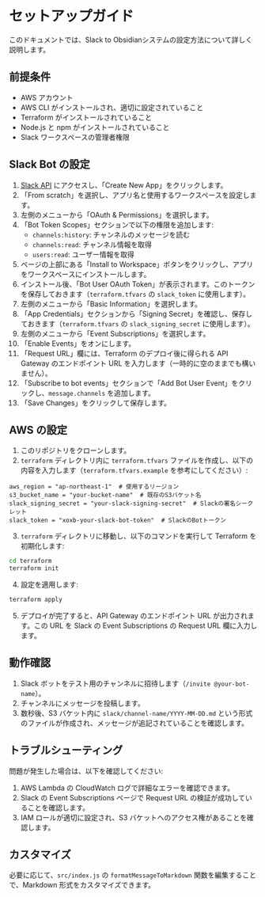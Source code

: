 # セットアップガイド

このドキュメントでは、Slack to Obsidianシステムの設定方法について詳しく説明します。

## 前提条件

- AWS アカウント
- AWS CLI がインストールされ、適切に設定されていること
- Terraform がインストールされていること
- Node.js と npm がインストールされていること
- Slack ワークスペースの管理者権限

## Slack Bot の設定

1. [Slack API](https://api.slack.com/apps) にアクセスし、「Create New App」をクリックします。
2. 「From scratch」を選択し、アプリ名と使用するワークスペースを設定します。
3. 左側のメニューから「OAuth & Permissions」を選択します。
4. 「Bot Token Scopes」セクションで以下の権限を追加します:
   - `channels:history`: チャンネルのメッセージを読む
   - `channels:read`: チャンネル情報を取得
   - `users:read`: ユーザー情報を取得
5. ページの上部にある「Install to Workspace」ボタンをクリックし、アプリをワークスペースにインストールします。
6. インストール後、「Bot User OAuth Token」が表示されます。このトークンを保存しておきます（`terraform.tfvars` の `slack_token` に使用します）。
7. 左側のメニューから「Basic Information」を選択します。
8. 「App Credentials」セクションから「Signing Secret」を確認し、保存しておきます（`terraform.tfvars` の `slack_signing_secret` に使用します）。
9. 左側のメニューから「Event Subscriptions」を選択します。
10. 「Enable Events」をオンにします。
11. 「Request URL」欄には、Terraform のデプロイ後に得られる API Gateway のエンドポイント URL を入力します（一時的に空のままでも構いません）。
12. 「Subscribe to bot events」セクションで「Add Bot User Event」をクリックし、`message.channels` を追加します。
13. 「Save Changes」をクリックして保存します。

## AWS の設定

1. このリポジトリをクローンします。
2. `terraform` ディレクトリ内に `terraform.tfvars` ファイルを作成し、以下の内容を入力します（`terraform.tfvars.example` を参考にしてください）:

```
aws_region = "ap-northeast-1"  # 使用するリージョン
s3_bucket_name = "your-bucket-name"  # 既存のS3バケット名
slack_signing_secret = "your-slack-signing-secret"  # Slackの署名シークレット
slack_token = "xoxb-your-slack-bot-token"  # SlackのBotトークン
```

3. `terraform` ディレクトリに移動し、以下のコマンドを実行して Terraform を初期化します:

```bash
cd terraform
terraform init
```

4. 設定を適用します:

```bash
terraform apply
```

5. デプロイが完了すると、API Gateway のエンドポイント URL が出力されます。この URL を Slack の Event Subscriptions の Request URL 欄に入力します。

## 動作確認

1. Slack ボットをテスト用のチャンネルに招待します（`/invite @your-bot-name`）。
2. チャンネルにメッセージを投稿します。
3. 数秒後、S3 バケット内に `slack/channel-name/YYYY-MM-DD.md` という形式のファイルが作成され、メッセージが追記されていることを確認します。

## トラブルシューティング

問題が発生した場合は、以下を確認してください:

1. AWS Lambda の CloudWatch ログで詳細なエラーを確認できます。
2. Slack の Event Subscriptions ページで Request URL の検証が成功していることを確認します。
3. IAM ロールが適切に設定され、S3 バケットへのアクセス権があることを確認します。

## カスタマイズ

必要に応じて、`src/index.js` の `formatMessageToMarkdown` 関数を編集することで、Markdown 形式をカスタマイズできます。 